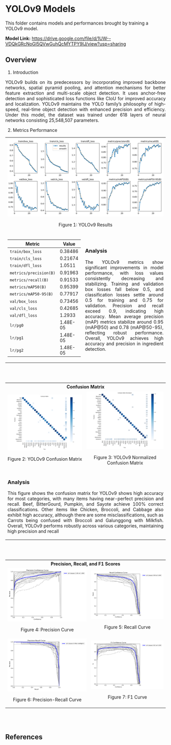 # YOLOv9 Models

This folder contains models and performances brought by training a YOLOv9 model.

**Model Link:** https://drive.google.com/file/d/1UW--VDQkGRcNoGI5QVwGuhQcMYTPY9IJ/view?usp=sharing

## Overview
1. Introduction
<p align="justify"> 
   YOLOv9 builds on its predecessors by incorporating improved backbone networks, spatial pyramid pooling, and attention mechanisms for better feature extraction and multi-scale object detection. It uses anchor-free detection and sophisticated loss functions like CIoU for improved accuracy and localization. YOLOv9 maintains the YOLO family’s philosophy of high-speed, real-time object detection with enhanced precision and efficiency. Under this model, the dataset was trained under 618 layers of neural networks consisting 25,548,507 parameters.
</p>

2. Metrics Performance
<table>
   <tr>
      <td colspan = 10>
         <img src = https://github.com/vrsp11603/CPE313_CPE32S8_Group2_Final-Project_Recipe-Recommendation-System/blob/main/YOLOv9%20Model/results.png>
         <p align="center"> Figure 1: YOLOv9 Results </p>
      </td>
   </tr>
   
   <tr><td colspan = 10></td></tr>
   
  <tr>
    <td>
       
| Metric                  | Value    |
|-------------------------|----------|
| `train/box_loss`        | 0.38486  |
| `train/cls_loss`        | 0.21674  |
| `train/dfl_loss`        | 1.0511   |
| `metrics/precision(B)`  | 0.91963  |
| `metrics/recall(B)`     | 0.91533  |
| `metrics/mAP50(B)`      | 0.95399  |
| `metrics/mAP50-95(B)`   | 0.77917  |
| `val/box_loss`          | 0.73456  |
| `val/cls_loss`          | 0.42685  |
| `val/dfl_loss`          | 1.2933   |
| `lr/pg0`                | 1.48E-05 |
| `lr/pg1`                | 1.48E-05 |
| `lr/pg2`                | 1.48E-05 |
   </td>
   <td>
      
### Analysis
   <p align = 'justify'>
   The YOLOv9 metrics show significant improvements in model performance, with loss values consistently decreasing and stabilizing. Training and validation box losses fall below 0.5, and classification losses settle around 0.5 for training and 0.75 for validation. Precision and recall exceed 0.9, indicating high accuracy. Mean average precision (mAP) metrics stabilize around 0.95 (mAP@50) and 0.78 (mAP@50-95), reflecting robust performance. Overall, YOLOv9 achieves high accuracy and precision in ingredient detection.
   </p>
   </td>
  </tr>
</table>

<br></br>

<table>
   <tr>
      <th colspan = "2">
         Confusion Matrix
      </th>
   </tr>

   <tr>
      <td>
         <img src = "https://github.com/vrsp11603/CPE313_CPE32S8_Group2_Final-Project_Recipe-Recommendation-System/blob/main/YOLOv9%20Model/confusion_matrix.png">
         <p align="center"> Figure 2: YOLOv9 Confusion Matrix </p>
   </td>
      
   <td>
         <img src = "https://github.com/vrsp11603/CPE313_CPE32S8_Group2_Final-Project_Recipe-Recommendation-System/blob/main/YOLOv9%20Model/confusion_matrix_normalized.png">
         <p align="center"> Figure 3: YOLOv9 Normalized Confusion Matrix </p>
   </td>
   </tr>
   <tr>
      <td colspan = "2">

### Analysis
   <p align = 'justify'>
   This figure shows the confusion matrix for YOLOv9 shows high accuracy for most categories, with many items having near-perfect precision and recall. Beef, BitterGourd, Pumpkin, and Sayote achieve 100% correct classifications. Other items like Chicken, Broccoli, and Cabbage also exhibit high accuracy, although there are some misclassifications, such as Carrots being confused with Broccoli and Galunggong with Milkfish. Overall, YOLOv9 performs robustly across various categories, maintaining high precision and recall
   </p>
   
   </td>
   </tr>
</table>

<br></br>

<table>
   <tr>
      <th colspan = "2">
         Precision, Recall, and F1 Scores
      </th>
   </tr>

   <tr>
      <td>
         <img src = "https://github.com/vrsp11603/CPE313_CPE32S8_Group2_Final-Project_Recipe-Recommendation-System/blob/main/YOLOv9%20Model/P_curve.png">
         <p align="center"> Figure 4: Precision Curve </p>
   </td>
      
   <td>
         <img src = "https://github.com/vrsp11603/CPE313_CPE32S8_Group2_Final-Project_Recipe-Recommendation-System/blob/main/YOLOv9%20Model/R_curve.png">
         <p align="center"> Figure 5: Recall Curve </p>
   </td>
   </tr>

   <tr>
      <td>
         <img src = "https://github.com/vrsp11603/CPE313_CPE32S8_Group2_Final-Project_Recipe-Recommendation-System/blob/main/YOLOv9%20Model/PR_curve.png">
         <p align="center"> Figure 6: Precision-Recall Curve </p>
   </td>
      
   <td>
         <img src = "https://github.com/vrsp11603/CPE313_CPE32S8_Group2_Final-Project_Recipe-Recommendation-System/blob/main/YOLOv9%20Model/F1_curve.png">
         <p align="center"> Figure 7: F1 Curve </p>
   </td>
   </tr>
   
</table>

<br></br>

## References

[^1]:https://docs.ultralytics.com/models/yolov9/

